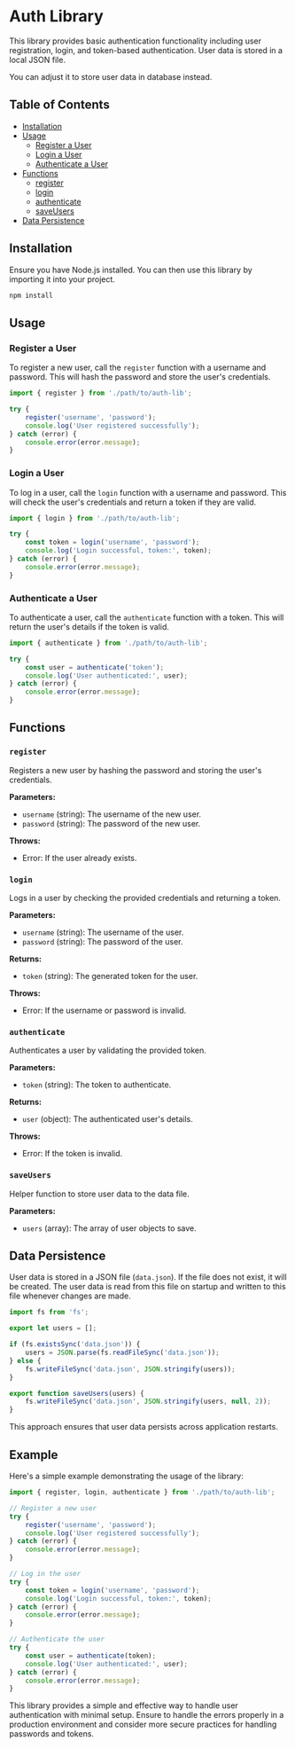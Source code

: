 

# Auth Library

This library provides basic authentication functionality including user registration, login, and token-based authentication. User data is stored in a local JSON file.

You can adjust it to store user data in database instead.

## Table of Contents
- [Installation](#installation)
- [Usage](#usage)
  - [Register a User](#register-a-user)
  - [Login a User](#login-a-user)
  - [Authenticate a User](#authenticate-a-user)
- [Functions](#functions)
  - [register](#register)
  - [login](#login)
  - [authenticate](#authenticate)
  - [saveUsers](#saveUsers)
- [Data Persistence](#data-persistence)

## Installation

Ensure you have Node.js installed. You can then use this library by importing it into your project.

```bash
npm install
```

## Usage

### Register a User

To register a new user, call the `register` function with a username and password. This will hash the password and store the user's credentials.

```javascript
import { register } from './path/to/auth-lib';

try {
    register('username', 'password');
    console.log('User registered successfully');
} catch (error) {
    console.error(error.message);
}
```

### Login a User

To log in a user, call the `login` function with a username and password. This will check the user's credentials and return a token if they are valid.

```javascript
import { login } from './path/to/auth-lib';

try {
    const token = login('username', 'password');
    console.log('Login successful, token:', token);
} catch (error) {
    console.error(error.message);
}
```

### Authenticate a User

To authenticate a user, call the `authenticate` function with a token. This will return the user's details if the token is valid.

```javascript
import { authenticate } from './path/to/auth-lib';

try {
    const user = authenticate('token');
    console.log('User authenticated:', user);
} catch (error) {
    console.error(error.message);
}
```

## Functions

### `register`

Registers a new user by hashing the password and storing the user's credentials.

**Parameters:**
- `username` (string): The username of the new user.
- `password` (string): The password of the new user.

**Throws:**
- Error: If the user already exists.

### `login`

Logs in a user by checking the provided credentials and returning a token.

**Parameters:**
- `username` (string): The username of the user.
- `password` (string): The password of the user.

**Returns:**
- `token` (string): The generated token for the user.

**Throws:**
- Error: If the username or password is invalid.

### `authenticate`

Authenticates a user by validating the provided token.

**Parameters:**
- `token` (string): The token to authenticate.

**Returns:**
- `user` (object): The authenticated user's details.

**Throws:**
- Error: If the token is invalid.

### `saveUsers`

Helper function to store user data to the data file.

**Parameters:**
- `users` (array): The array of user objects to save.

## Data Persistence

User data is stored in a JSON file (`data.json`). If the file does not exist, it will be created. The user data is read from this file on startup and written to this file whenever changes are made.

```javascript
import fs from 'fs';

export let users = [];

if (fs.existsSync('data.json')) {
    users = JSON.parse(fs.readFileSync('data.json'));
} else {
    fs.writeFileSync('data.json', JSON.stringify(users));
}

export function saveUsers(users) {
    fs.writeFileSync('data.json', JSON.stringify(users, null, 2));
}
```

This approach ensures that user data persists across application restarts.

## Example

Here's a simple example demonstrating the usage of the library:

```javascript
import { register, login, authenticate } from './path/to/auth-lib';

// Register a new user
try {
    register('username', 'password');
    console.log('User registered successfully');
} catch (error) {
    console.error(error.message);
}

// Log in the user
try {
    const token = login('username', 'password');
    console.log('Login successful, token:', token);
} catch (error) {
    console.error(error.message);
}

// Authenticate the user
try {
    const user = authenticate(token);
    console.log('User authenticated:', user);
} catch (error) {
    console.error(error.message);
}
```

This library provides a simple and effective way to handle user authentication with minimal setup. Ensure to handle the errors properly in a production environment and consider more secure practices for handling passwords and tokens.
```